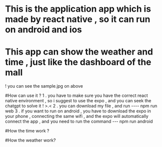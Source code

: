 # This is the application app which is made by react native , so it can run on android and ios 

#  This app can show the weather and time , just like the dashboard of the mall 
! you can see the sample.jpg on above

#How can use it ?
1 . you have to make sure you have the correct react native environment , so i suggest to use the expo , and you can seek the chatgpt to solve it ! >.<
2 . you can download my file , and run  ----        npm run web
3 . if you want to run on android , you have to download the expo in your phone , connecting the same wifi , and the expo will automatically connect the app , and you need to run the command   --- npm run android 


#How the time work ?

#How the weather work? 

